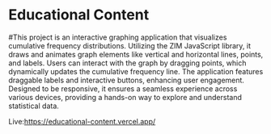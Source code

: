 # Educational Content

#This project is an interactive graphing application that visualizes cumulative frequency distributions. Utilizing the ZIM JavaScript library, it draws and animates graph elements like vertical and horizontal lines, points, and labels. Users can interact with the graph by dragging points, which dynamically updates the cumulative frequency line. The application features draggable labels and interactive buttons, enhancing user engagement. Designed to be responsive, it ensures a seamless experience across various devices, providing a hands-on way to explore and understand statistical data.

Live:https://educational-content.vercel.app/